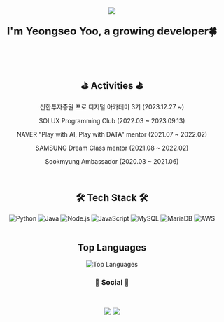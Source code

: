 <div align="center">
  <div align="center">
    <img src="https://capsule-render.vercel.app/api?type=waving&color=a8e6df&height=180&text=Welcome👋&animation=fadeIn&fontColor=000000&fontSize=50" />
  </div>

  <p style="text-align: center; font-size: 24px; font-weight: bold;">I'm Yeongseo Yoo, a growing developer🍀</p>
 
  <br>

  <br/>
  <h2>⛳ Activities ⛳</h2>
  <p style="text-align: center;">신한투자증권 프로 디지털 아카데미 3기 (2023.12.27 ~)</p>
  <p style="text-align: center;">SOLUX Programming Club (2022.03 ~ 2023.09.13)</p>
  <p style="text-align: center;">NAVER "Play with AI, Play with DATA" mentor (2021.07 ~ 2022.02)</p>
  <p style="text-align: center;">SAMSUNG Dream Class mentor (2021.08 ~ 2022.02)</p>
  <p style="text-align: center;">Sookmyung Ambassador (2020.03 ~ 2021.06)</p>
  <br/>

  <h2>🛠 Tech Stack 🛠</h2>
  <img src="https://img.shields.io/badge/Python-3766AB?style=flat&logo=Python&logoColor=white" alt="Python"/> 
  <img src="https://img.shields.io/badge/Java-007396?style=flat&logo=OpenJDK&logoColor=white" alt="Java"/> 
  <img src="https://img.shields.io/badge/Node.js-lightgray?style=flat&logo=nodedotjs&logoColor=339933" alt="Node.js"/> 
  <img src="https://img.shields.io/badge/JavaScript-F7DF1E?style=flat&logo=javascript&logoColor=black" alt="JavaScript"/> 
  <img src="https://img.shields.io/badge/MySQL-lightpink?style=flat&logo=mysql&logoColor=4479A1" alt="MySQL"/> 
  <img src="https://img.shields.io/badge/MariaDB-white?style=flat&logo=mariadb&logoColor=003545" alt="MariaDB"/> 
  <img src="https://img.shields.io/badge/AWS-black?style=flat&logo=amazonaws&logoColor=white" alt="AWS"/> 
  <br/> <br/> 

  <h2>Top Languages</h2>
  <img src="https://github-readme-stats.vercel.app/api/top-langs/?username=anuraghazra&hide=Makefile,typescript,html,GO,Rust,GLSL,Shell,Astro&layout=compact" alt="Top Languages"/>

  <h3 align="center"><b>💌 Social 💌 </b></h3>
</br>
<p align="center">
 <a href="mailto:youngseo1314@gmail.com">
  <img src="https://img.shields.io/badge/Gmail-D14836?style=for-the-badge&logo=gmail&logoColor=white&link=mailto:youngseo1314@gmail.com"/></a>
<a href="https://www.instagram.com/122lst"><img src="https://img.shields.io/badge/Instagram-%23E4405F.svg?style=for-the-badge&logo=Instagram&logoColor=white&link=https://www.instagram.com/122lst"/></a>
</p>

</div>
